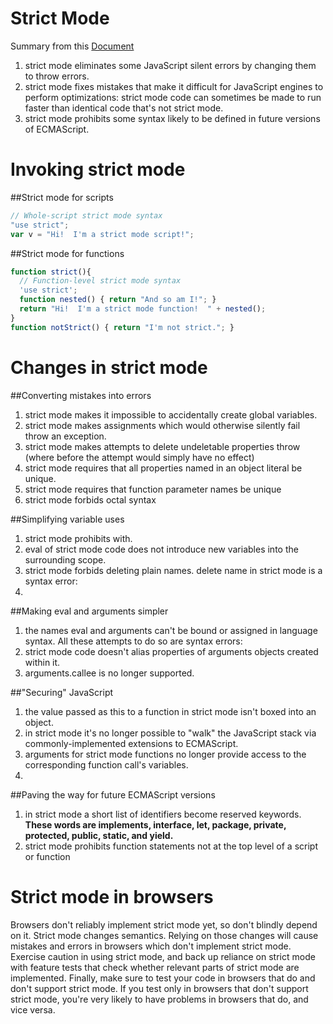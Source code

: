 Strict Mode
===========

Summary from this [Document](https://developer.mozilla.org/en-US/docs/Web/JavaScript/Reference/Functions_and_function_scope/Strict_mode)

1.  strict mode eliminates some JavaScript silent errors by changing them to throw errors. 
2.  strict mode fixes mistakes that make it difficult for JavaScript engines to perform optimizations: strict mode code can sometimes be made to run faster than identical code that's not strict mode. 
3.  strict mode prohibits some syntax likely to be defined in future versions of ECMAScript.



Invoking strict mode
=====================
##Strict mode for scripts

```js
// Whole-script strict mode syntax
"use strict";
var v = "Hi!  I'm a strict mode script!";
```

##Strict mode for functions
```js
function strict(){
  // Function-level strict mode syntax
  'use strict';
  function nested() { return "And so am I!"; }
  return "Hi!  I'm a strict mode function!  " + nested();
}
function notStrict() { return "I'm not strict."; }
```

Changes in strict mode
======================

##Converting mistakes into errors

1.  strict mode makes it impossible to accidentally create global variables. 
2.  strict mode makes assignments which would otherwise silently fail throw an exception. 
3.  strict mode makes attempts to delete undeletable properties throw (where before the attempt would simply have no effect)
4.  strict mode requires that all properties named in an object literal be unique.
5.  strict mode requires that function parameter names be unique
6.  strict mode forbids octal syntax


##Simplifying variable uses
1.  strict mode prohibits with.
2.  eval of strict mode code does not introduce new variables into the surrounding scope.
3.  strict mode forbids deleting plain names. delete name in strict mode is a syntax error:
4.  

##Making eval and arguments simpler
1.  the names eval and arguments can't be bound or assigned in language syntax. All these attempts to do so are syntax errors:
2.  strict mode code doesn't alias properties of arguments objects created within it.
3.  arguments.callee is no longer supported.


##"Securing" JavaScript
1. the value passed as this to a function in strict mode isn't boxed into an object. 
2. in strict mode it's no longer possible to "walk" the JavaScript stack via commonly-implemented extensions to ECMAScript.
3. arguments for strict mode functions no longer provide access to the corresponding function call's variables.
4. 

##Paving the way for future ECMAScript versions
1.  in strict mode a short list of identifiers become reserved keywords. **These words are implements, interface, let, package, private, protected, public, static, and yield.**
2.  strict mode prohibits function statements not at the top level of a script or function


Strict mode in browsers
=======================

Browsers don't reliably implement strict mode yet, so don't blindly depend on it. Strict mode changes semantics. Relying on those changes will cause mistakes and errors in browsers which don't implement strict mode. Exercise caution in using strict mode, and back up reliance on strict mode with feature tests that check whether relevant parts of strict mode are implemented. Finally, make sure to test your code in browsers that do and don't support strict mode. If you test only in browsers that don't support strict mode, you're very likely to have problems in browsers that do, and vice versa.
